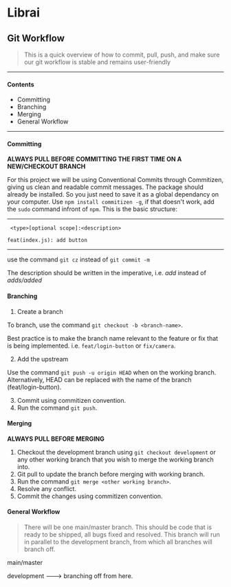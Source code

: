 # Librai

## Git Workflow

> This is a quick overview of how to commit, pull, push, and make sure our git workflow is stable and remains user-friendly

---

#### Contents

- Committing
- Branching
- Merging
- General Workflow

---

#### Committing
**ALWAYS PULL BEFORE COMMITTING THE FIRST TIME ON A NEW/CHECKOUT BRANCH**

For this project we will be using Conventional Commits through Commitizen, giving us clean and readable commit messages. The package should already be installed. So you just need to save it as a global dependancy on your computer. Use `npm install commitizen -g`, if that doesn't work, add the `sudo` command infront of `npm`. This is the basic structure:

---

` <type>[optional scope]:<description>`

`feat(index.js): add button`

---

use the command `git cz` instead of `git commit -m`

The description should be written in the imperative, i.e. _add_ instead of _adds/added_

#### Branching

1. Create a branch

To branch, use the command `git checkout -b <branch-name>`.

Best practice is to make the branch name relevant to the feature or fix that is being implemented. i.e. `feat/login-button` or `fix/camera`.

2. Add the upstream

Use the command `git push -u origin HEAD` when on the working branch. Alternatively, HEAD can be replaced with the name of the branch (feat/login-button).

3. Commit using commitizen convention.
4. Run the command `git push`.

#### Merging
**ALWAYS PULL BEFORE MERGING**

1. Checkout the development branch using `git checkout development` or any other working branch that you wish to merge the working branch into.
2. Git pull to update the branch before merging with working branch.
3. Run the command `git merge <other working branch>`.
4. Resolve any conflict.
5. Commit the changes using commitizen convention.

#### General Workflow

> There will be one main/master branch. This should be code that is ready to be shipped, all bugs fixed and resolved. This branch will run in parallel to the development branch, from which all branches will branch off.

main/master

development ---> branching off from here.
